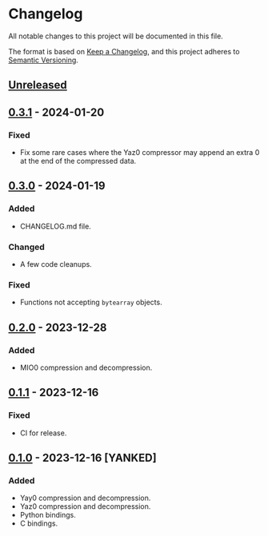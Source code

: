 # Changelog

All notable changes to this project will be documented in this file.

The format is based on [Keep a Changelog](https://keepachangelog.com/en/1.1.0/),
and this project adheres to [Semantic Versioning](https://semver.org/spec/v2.0.0.html).

## [Unreleased]

## [0.3.1] - 2024-01-20

### Fixed

- Fix some rare cases where the Yaz0 compressor may append an extra 0 at the end of the compressed data.

## [0.3.0] - 2024-01-19

### Added

- CHANGELOG.md file.

### Changed

- A few code cleanups.

### Fixed

- Functions not accepting `bytearray` objects.

## [0.2.0] - 2023-12-28

### Added

- MIO0 compression and decompression.

## [0.1.1] - 2023-12-16

### Fixed

- CI for release.

## [0.1.0] - 2023-12-16 [YANKED]

### Added

- Yay0 compression and decompression.
- Yaz0 compression and decompression.
- Python bindings.
- C bindings.

[unreleased]: https://github.com/decompals/crunch64/compare/0.3.1...HEAD
[0.3.1]: https://github.com/decompals/crunch64/compare/0.3.0...0.3.1
[0.3.0]: https://github.com/decompals/crunch64/compare/0.2.0...0.3.0
[0.2.0]: https://github.com/decompals/crunch64/compare/0.1.1...0.2.0
[0.1.1]: https://github.com/decompals/crunch64/compare/0.1.0...0.1.1
[0.1.0]: https://github.com/decompals/crunch64/releases/tag/0.1.0

